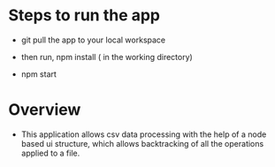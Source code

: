 
# Steps to run the app

* git pull the app to your local workspace

* then run, npm install ( in the working directory)

* npm start

# Overview 

* This application allows csv data processing with the help of a node based ui structure, which allows backtracking of all the operations applied to a file. 

